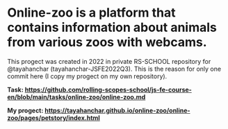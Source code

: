 # Online-zoo is a platform that contains information about animals from various zoos with webcams.

This progect was created in 2022 in private RS-SCHOOL repository for @tayahanchar (tayahanchar-JSFE2022Q3).
This is the reason for only one commit here (I copy my progect on my own repository).

**Task: https://github.com/rolling-scopes-school/js-fe-course-en/blob/main/tasks/online-zoo/online-zoo.md**

**My progect: https://tayahanchar.github.io/online-zoo/online-zoo/pages/petstory/index.html**



